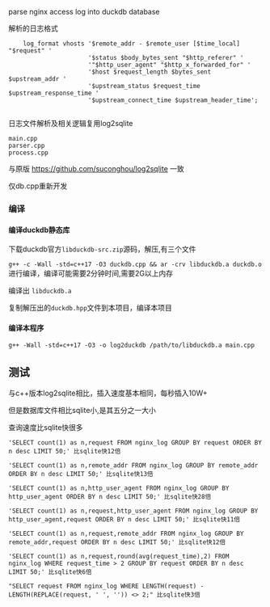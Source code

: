 parse nginx access log into duckdb database

解析的日志格式
```
    log_format vhosts '$remote_addr - $remote_user [$time_local] "$request" '
                      '$status $body_bytes_sent "$http_referer" '
                      '"$http_user_agent" "$http_x_forwarded_for" '
                      '$host $request_length $bytes_sent $upstream_addr '
                      '$upstream_status $request_time $upstream_response_time '
                      '$upstream_connect_time $upstream_header_time';


```

日志文件解析及相关逻辑复用log2sqlite

```
main.cpp
parser.cpp
process.cpp
```
与原版 https://github.com/suconghou/log2sqlite 一致

仅db.cpp重新开发


### 编译

#### 编译duckdb静态库

下载duckdb官方`libduckdb-src.zip`源码，解压,有三个文件

`g++ -c -Wall -std=c++17 -O3 duckdb.cpp && ar -crv libduckdb.a duckdb.o` 进行编译，编译可能需要2分钟时间,需要2G以上内存

编译出 `libduckdb.a`

复制解压出的`duckdb.hpp`文件到本项目，编译本项目

#### 编译本程序

`g++ -Wall -std=c++17 -O3 -o log2duckdb /path/to/libduckdb.a main.cpp`


## 测试

与c++版本log2sqlite相比，插入速度基本相同，每秒插入10W+

但是数据库文件相比sqlite小,是其五分之一大小

查询速度比sqlite快很多

```
'SELECT count(1) as n,request FROM nginx_log GROUP BY request ORDER BY n desc LIMIT 50;' 比sqlite快12倍

'SELECT count(1) as n,remote_addr FROM nginx_log GROUP BY remote_addr ORDER BY n desc LIMIT 50;' 比sqlite快13倍

'SELECT count(1) as n,http_user_agent FROM nginx_log GROUP BY http_user_agent ORDER BY n desc LIMIT 50;' 比sqlite快28倍

'SELECT count(1) as n,request,http_user_agent FROM nginx_log GROUP BY http_user_agent,request ORDER BY n desc LIMIT 50;' 比sqlite快11倍

'SELECT count(1) as n,request,remote_addr FROM nginx_log GROUP BY remote_addr,request ORDER BY n desc LIMIT 50;' 比sqlite快12倍

'SELECT count(1) as n,request,round(avg(request_time),2) FROM nginx_log WHERE request_time > 2 GROUP BY request ORDER BY n desc LIMIT 50;' 比sqlite快6倍

"SELECT request FROM nginx_log WHERE LENGTH(request) - LENGTH(REPLACE(request, ' ', '')) <> 2;" 比sqlite快3倍

```


